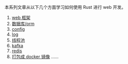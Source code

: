 
本系列文章从以下几个方面学习如何使用 Rust 进行 web 开发。

1. [web 框架 ](./doc/01web框架.md)
2. [数据库/orm](./doc/02数据库.md)
3. [config](./doc/03config.md)
4. [log](./doc/04log.md)
5. [线程池](./doc/05线程池.md)
6. [kafka](./doc/06kafka.md)
7. [redis](./doc/07redis.md)
8. [打包成 docker 镜像](./doc/08docker.md)
……